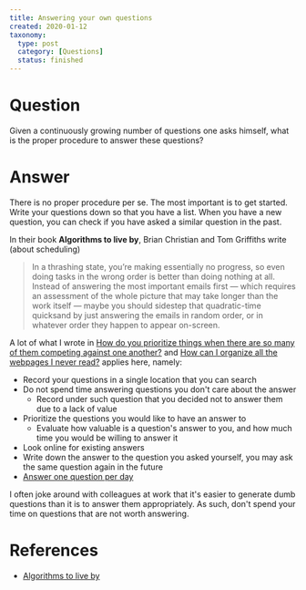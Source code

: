 ```yaml
---
title: Answering your own questions
created: 2020-01-12
taxonomy:
  type: post
  category: [Questions]
  status: finished
---
```


# Question
Given a continuously growing number of questions one asks himself, what is the proper procedure to answer these questions?

# Answer
There is no proper procedure per se. The most important is to get started. Write your questions down so that you have a list. When you have a new question, you can check if you have asked a similar question in the past.

In their book **Algorithms to live by**, Brian Christian and Tom Griffiths write (about scheduling)

> In a thrashing state, you’re making essentially no progress, so even doing tasks in the wrong order is better than doing nothing at all. Instead of answering the most important emails first — which requires an assessment of the whole picture that may take longer than the work itself — maybe you should sidestep that quadratic-time quicksand by just answering the emails in random order, or in whatever order they happen to appear on-screen.

A lot of what I wrote in [How do you prioritize things when there are so many of them competing against one another?](../04) and [How can I organize all the webpages I never read?](../07) applies here, namely:

* Record your questions in a single location that you can search
* Do not spend time answering questions you don't care about the answer
	* Record under such question that you decided not to answer them due to a lack of value
* Prioritize the questions you would like to have an answer to
	* Evaluate how valuable is a question's answer to you, and how much time you would be willing to answer it
* Look online for existing answers
* Write down the answer to the question you asked yourself, you may ask the same question again in the future
* [Answer one question per day](../../..)

I often joke around with colleagues at work that it's easier to generate dumb questions than it is to answer them appropriately. As such, don't spend your time on questions that are not worth answering.

# References
* [Algorithms to live by](https://www.goodreads.com/book/show/25666050-algorithms-to-live-by)
